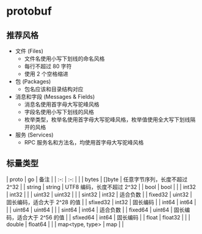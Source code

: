 # protobuf

## 推荐风格

- 文件 (Files)
    - 文件名使用小写下划线的命名风格
    - 每行不超过 80 字符
    - 使用 2 个空格缩进
- 包 (Packages)
    - 包名应该和目录结构对应
- 消息和字段 (Messages & Fields)
    - 消息名使用首字母大写驼峰风格
    - 字段名使用小写下划线的风格
    - 枚举类型，枚举名使用首字母大写驼峰风格，枚举值使用全大写下划线隔开的风格
- 服务 (Services)
    - RPC 服务名和方法名，均使用首字母大写驼峰风格

## 标量类型

| proto           | go      | 备注                          |
| :-:             | :-:     |                               |
| bytes           | []byte  | 任意字节序列，长度不超过 2^32 |
| string          | string  | UTF8 编码，长度不超过 2^32    |
| bool            | bool    |                               |
| int32           | int32   |                               |
| uint32          | uint32  |                               |
| sint32          | int32   | 适合负数                      |
| fixed32         | uint32  | 固长编码，适合大于 2^28 的值  |
| sfixed32        | int32   | 固长编码                      |
| int64           | int64   |                               |
| uint64          | uint64  |                               |
| sint64          | int64   | 适合负数                      |
| fixed64         | uint64  | 固长编码，适合大于 2^56 的值  |
| sfixed64        | int64   | 固长编码                      |
| float           | float32 |                               |
| double          | float64 |                               |
| map<type, type> | map     |                               |
